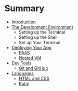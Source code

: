 # Summary

* [Introduction](README.md)
* [The Development Environment](the_development_environment.md)
   * Setting up the Terminal
   * Setting up the Shell
   * Set up Your Terminal
* [Deploying Your App](deployment.md)
   * [PAAS](paas.md)
   * [Hosted VM](hosted_vm.md)
* [Dev Tools](dev_tools.md)
   * [Git and GitHub](git_and_github.md)
* [Languages](languages.md)
   * [HTML and CSS](html_and_css.md)
   * [Ruby](ruby.md)

